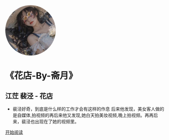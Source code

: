 <img width="160px" style="border-radius:100%" bor src="./1.jpg">

# **《花店-By-斋月》**

## 江茳  裴泾 - 花店 

-   裴泾好奇，到底是什么样的工作才会有这样的作息 后来他发现，美女客人做的是自媒体,拍视频的再后来他又发现,她白天拍美妆视频,晚上拍视频。再再后来，裴泾也出现在了她的视频里。

[开始阅读](?id=《花店》)
